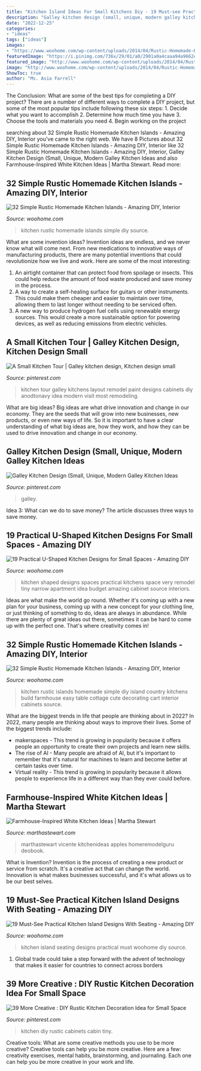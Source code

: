 ```yaml
---
title: "Kitchen Island Ideas For Small Kitchens Diy - 19 Must-see Practical Kitchen Island Designs With Seating"
description: "Galley kitchen design (small, unique, modern galley kitchen ideas"
date: "2022-12-25"
categories:
- "ideas"
tags: ["ideas"]
images:
- "https://www.woohome.com/wp-content/uploads/2014/04/Rustic-Homemade-Kitchen-Islands-17.jpg"
featuredImage: "https://i.pinimg.com/736x/29/01/a0/2901a0a4caaa94a9662e1140970dde09.jpg"
featured_image: "http://www.woohome.com/wp-content/uploads/2014/04/Rustic-Homemade-Kitchen-Islands-27.jpg"
image: "http://www.woohome.com/wp-content/uploads/2014/04/Rustic-Homemade-Kitchen-Islands-27.jpg"
ShowToc: true
author: "Ms. Asia Farrell"
---
```



The Conclusion: What are some of the best tips for completing a DIY project?
There are a number of different ways to complete a DIY project, but some of the most popular tips include following these six steps: 1. Decide what you want to accomplish 2. Determine how much time you have 3. Choose the tools and materials you need 4. Begin working on the project 
	

		
searching about 32 Simple Rustic Homemade Kitchen Islands - Amazing DIY, Interior you've came to the right web. We have 8 Pictures about 32 Simple Rustic Homemade Kitchen Islands - Amazing DIY, Interior like 32 Simple Rustic Homemade Kitchen Islands - Amazing DIY, Interior, Galley Kitchen Design (Small, Unique, Modern Galley Kitchen Ideas and also Farmhouse-Inspired White Kitchen Ideas | Martha Stewart. Read more:
		
    
## 32 Simple Rustic Homemade Kitchen Islands - Amazing DIY, Interior

<img loading=lazy src="https://www.woohome.com/wp-content/uploads/2014/04/Rustic-Homemade-Kitchen-Islands-17.jpg" onerror="this.onerror=null;this.src='https://tse3.mm.bing.net/th?id=OIP.4I4hgiToiE_sE393H4TeHQHaLH&amp;pid=15.1';" alt="32 Simple Rustic Homemade Kitchen Islands - Amazing DIY, Interior">

_Source: woohome.com_

>kitchen rustic homemade islands simple diy source. 

	

What are some invention ideas?
Invention ideas are endless, and we never know what will come next. From new medications to innovative ways of manufacturing products, there are many potential inventions that could revolutionize how we live and work. Here are some of the most interesting: 
1. An airtight container that can protect food from spoilage or insects. This could help reduce the amount of food waste produced and save money in the process. 
2. A way to create a self-healing surface for guitars or other instruments. This could make them cheaper and easier to maintain over time, allowing them to last longer without needing to be serviced often. 
3. A new way to produce hydrogen fuel cells using renewable energy sources. This would create a more sustainable option for powering devices, as well as reducing emissions from electric vehicles. 

    
## A Small Kitchen Tour | Galley Kitchen Design, Kitchen Design Small

<img loading=lazy src="https://i.pinimg.com/736x/17/14/0b/17140b813e0c8eaf3e0eba8cae3ef6fe.jpg" onerror="this.onerror=null;this.src='https://tse2.mm.bing.net/th?id=OIP.72-lnHpkEZi06wh5IOorLQHaJ3&amp;pid=15.1';" alt="A Small Kitchen Tour | Galley kitchen design, Kitchen design small">

_Source: pinterest.com_

>kitchen tour galley kitchens layout remodel paint designs cabinets diy anodtonavy idea modern visit most remodeling. 

	

What are big ideas?
Big ideas are what drive innovation and change in our economy. They are the seeds that will grow into new businesses, new products, or even new ways of life. So it is important to have a clear understanding of what big ideas are, how they work, and how they can be used to drive innovation and change in our economy.

    
## Galley Kitchen Design (Small, Unique, Modern Galley Kitchen Ideas

<img loading=lazy src="https://i.pinimg.com/736x/e4/8f/b5/e48fb585f4bb1db42a8840bf41413013.jpg" onerror="this.onerror=null;this.src='https://tse1.mm.bing.net/th?id=OIP.P1lTaCrK-jURgCw7R6zFrQHaLG&amp;pid=15.1';" alt="Galley Kitchen Design (Small, Unique, Modern Galley Kitchen Ideas">

_Source: pinterest.com_

>galley. 

	

Idea 3: What can we do to save money?
The article discusses three ways to save money.

    
## 19 Practical U-Shaped Kitchen Designs For Small Spaces - Amazing DIY

<img loading=lazy src="http://www.woohome.com/wp-content/uploads/2016/01/u-shaped-kitchen-2.jpg" onerror="this.onerror=null;this.src='https://tse1.mm.bing.net/th?id=OIP.fTwRY5RQsWBmLNNJnRlJTwHaKy&amp;pid=15.1';" alt="19 Practical U-Shaped Kitchen Designs for Small Spaces - Amazing DIY">

_Source: woohome.com_

>kitchen shaped designs spaces practical kitchens space very remodel tiny narrow apartment idea budget amazing cabinet source interiors. 

	

Ideas are what make the world go round. Whether it's coming up with a new plan for your business, coming up with a new concept for your clothing line, or just thinking of something to do, ideas are always in abundance. While there are plenty of great ideas out there, sometimes it can be hard to come up with the perfect one. That's where creativity comes in!

    
## 32 Simple Rustic Homemade Kitchen Islands - Amazing DIY, Interior

<img loading=lazy src="http://www.woohome.com/wp-content/uploads/2014/04/Rustic-Homemade-Kitchen-Islands-27.jpg" onerror="this.onerror=null;this.src='https://tse3.mm.bing.net/th?id=OIP.xn2wxZKVoQotZoz4xSDQNgHaJ4&amp;pid=15.1';" alt="32 Simple Rustic Homemade Kitchen Islands - Amazing DIY, Interior">

_Source: woohome.com_

>kitchen rustic islands homemade simple diy island country kitchens build farmhouse easy table cottage cute decorating cart interior cabinets source. 

	

What are the biggest trends in life that people are thinking about in 2022?
In 2022, many people are thinking about ways to improve their lives. Some of the biggest trends include: 
- makerspaces - This trend is growing in popularity because it offers people an opportunity to create their own projects and learn new skills. 
- The rise of AI - Many people are afraid of AI, but it's important to remember that it's natural for machines to learn and become better at certain tasks over time. 
- Virtual reality - This trend is growing in popularity because it allows people to experience life in a different way than they ever could before.

    
## Farmhouse-Inspired White Kitchen Ideas | Martha Stewart

<img loading=lazy src="https://assets.marthastewart.com/styles/wmax-1500/d28/5508-Vicente-1777pix-short-1/5508-Vicente-1777pix-short-1.jpg?itok=vHZZaDGz" onerror="this.onerror=null;this.src='https://tse1.mm.bing.net/th?id=OIP.XB1qkLWbW17EpuWyz0A0zwHaKh&amp;pid=15.1';" alt="Farmhouse-Inspired White Kitchen Ideas | Martha Stewart">

_Source: marthastewart.com_

>marthastewart vicente kitchenideas apples homeremodelguru deobook. 

	

What is Invention?
Invention is the process of creating a new product or service from scratch. It's a creative act that can change the world. Innovation is what makes businesses successful, and it's what allows us to be our best selves.

    
## 19 Must-See Practical Kitchen Island Designs With Seating - Amazing DIY

<img loading=lazy src="https://www.woohome.com/wp-content/uploads/2015/08/kitchen-island-with-seating-woohome-10.jpg" onerror="this.onerror=null;this.src='https://tse4.mm.bing.net/th?id=OIP.sT5SReAl-TyaDTZxA-KfvgHaJ3&amp;pid=15.1';" alt="19 Must-See Practical Kitchen Island Designs With Seating - Amazing DIY">

_Source: woohome.com_

>kitchen island seating designs practical must woohome diy source. 

	

1. Global trade could take a step forward with the advent of technology that makes it easier for countries to connect across borders 

    
## 39 More Creative : DIY Rustic Kitchen Decoration Idea For Small Space

<img loading=lazy src="https://i.pinimg.com/736x/29/01/a0/2901a0a4caaa94a9662e1140970dde09.jpg" onerror="this.onerror=null;this.src='https://tse4.mm.bing.net/th?id=OIP.f5kkiBVegabS7A64w0Gq1gHaJ4&amp;pid=15.1';" alt="39 More Creative : DIY Rustic Kitchen Decoration Idea for Small Space">

_Source: pinterest.com_

>kitchen diy rustic cabinets cabin tiny. 

	

Creative tools: What are some creative methods you use to be more creative?
Creative tools can help you be more creative. Here are a few: creativity exercises, mental habits, brainstorming, and journaling. Each one can help you be more creative in your work and life.

